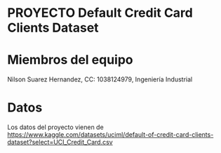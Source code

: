 # PROYECTO Default Credit Card Clients Dataset

# Miembros del equipo
Nilson Suarez Hernandez, CC: 1038124979, Ingeniería Industrial

# Datos
Los datos del proyecto vienen de https://www.kaggle.com/datasets/uciml/default-of-credit-card-clients-dataset?select=UCI_Credit_Card.csv
